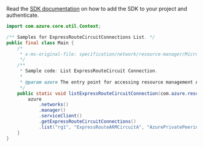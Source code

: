 Read the [SDK documentation](https://github.com/Azure/azure-sdk-for-java/blob/azure-resourcemanager_2.13.0/sdk/resourcemanager/azure-resourcemanager/README.md) on how to add the SDK to your project and authenticate.

```java
import com.azure.core.util.Context;

/** Samples for ExpressRouteCircuitConnections List. */
public final class Main {
    /*
     * x-ms-original-file: specification/network/resource-manager/Microsoft.Network/stable/2021-05-01/examples/ExpressRouteCircuitConnectionList.json
     */
    /**
     * Sample code: List ExpressRouteCircuit Connection.
     *
     * @param azure The entry point for accessing resource management APIs in Azure.
     */
    public static void listExpressRouteCircuitConnection(com.azure.resourcemanager.AzureResourceManager azure) {
        azure
            .networks()
            .manager()
            .serviceClient()
            .getExpressRouteCircuitConnections()
            .list("rg1", "ExpressRouteARMCircuitA", "AzurePrivatePeering", Context.NONE);
    }
}
```
